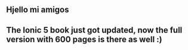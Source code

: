 ## Hjello mi amigos

## The Ionic 5 book just got updated, now the full version with 600 pages is there as well :)